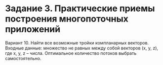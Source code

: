 # Задание 3. Практические приемы построения многопоточных приложений
Вариант 10.
Найти все возможные тройки компланарных векторов. Входные
данные: множество не равных между собой векторов (x, y, z), где x, y, z –
числа. Оптимальное количество потоков выбрать самостоятельно.
